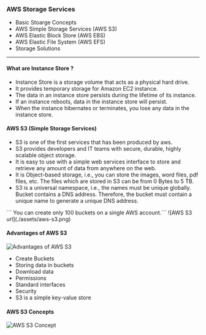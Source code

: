 ### AWS Storage Services
<ul>
<li> Basic Stoarge Concepts 
<li> AWS Simple Storage Services (AWS S3)
<li> AWS Elastic Block Store (AWS EBS)
<li> AWS Elastic File System (AWS EFS)
<li> Storage Solutions
</ul>

<hr>

#### What are Instance Store ?
<ul>
<li> Instance Store is a storage volume that acts as a physical hard drive.
<li>It provides temporary storage for Amazon EC2 instance.
<li>The data in an instance store persists during the lifetime of its instance.
<li>If an instance reboots, data in the instance store will persist.
<li>When the instance hibernates or terminates, you lose any data in the instance store.
</ul>

#### AWS S3 (Simple Storage Services)
<ul>
<li> S3 is one of the first services that has been produced by aws.
<li> S3 provides developers and IT teams with secure, durable, highly scalable object storage.
<li> It is easy to use with a simple web services interface to store and retrieve any amount of data from anywhere on the web.
<li> It is Object-based storage, i.e., you can store the images, word files, pdf files, etc. The files which are stored in S3 can be from 0 Bytes to 5 TB.
<li> S3 is a universal namespace, i.e., the names must be unique globally. Bucket contains a DNS address. Therefore, the bucket must contain a unique name to generate a unique DNS address.
</ul>
``` You can create only 100 buckets on a single AWS account.```
![AWS S3 url](./assets/aws-s3.png)

#### Advantages of AWS S3
![Advantages of AWS S3](./assets/advantages-of-aws-s3.jpg)
- Create Buckets
- Storing data in buckets
- Download data
- Permissions
- Standard interfaces
- Security
- S3 is a simple key-value store

#### AWS S3 Concepts
![AWS S3 Concept](./assets/aws-s3-concepts.png)